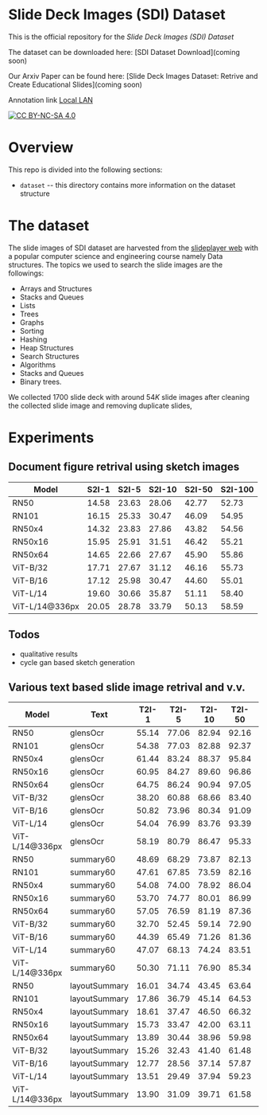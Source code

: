 # Slide Deck Images (SDI) Dataset

This is the official repository for the *Slide Deck Images (SDI) Dataset* 

The dataset can be downloaded here:
[SDI Dataset Download](coming soon)

Our Arxiv Paper can be found here: 
[Slide Deck Images Dataset: Retrive and Create Educational Slides](coming soon)


Annotation link [Local LAN](http://10.2.16.142:8000)

 [![CC BY-NC-SA 4.0][cc-by-nc-sa-shield]][cc-by-nc-sa]
 
[cc-by-nc-sa]: http://creativecommons.org/licenses/by-nc-sa/4.0/
[cc-by-nc-sa-image]: https://licensebuttons.net/l/by-nc-sa/4.0/88x31.png
[cc-by-nc-sa-shield]: https://img.shields.io/badge/License-CC%20BY--NC--SA%204.0-lightgrey.svg

# Overview

This repo is divided into the following sections:

* `dataset` -- this directory contains more information on the dataset structure 

# The dataset
The slide images of SDI dataset are harvested from the [slideplayer web](https://slideplayer.com/) with a popular computer science and  engineering course namely Data structures. The topics we used to search the slide images are the followings: 
* Arrays and Structures
* Stacks and Queues
* Lists
* Trees
* Graphs
* Sorting
* Hashing
* Heap Structures
* Search Structures
* Algorithms
* Stacks and Queues
* Binary trees.
 
 We collected $1700$ slide deck with around $54K$ slide images after cleaning the collected slide image and removing duplicate slides,

# Experiments
## Document figure retrival using sketch images

| Model | S2I-1 | S2I-5 | S2I-10 |S2I-50 |S2I-100 | 
| --- |  --- | --- |--- | --- | --- |
| RN50 |14.58 | 23.63 | 28.06 | 42.77 |52.73 |
| RN101 |16.15 | 25.33 | 30.47 | 46.09 |54.95 |
| RN50x4 |14.32 | 23.83 | 27.86 | 43.82 |54.56 |
| RN50x16 |15.95 | 25.91 | 31.51 | 46.42 |55.21 |
| RN50x64 |14.65 | 22.66 | 27.67 | 45.90 |55.86 |
| ViT-B/32 |17.71 | 27.67 | 31.12 | 46.16 |55.73 |
| ViT-B/16 |17.12 | 25.98 | 30.47 | 44.60 |55.01 |
| ViT-L/14 |19.60 | 30.66 | 35.87 | 51.11 |58.40 |
| ViT-L/14@336px |20.05 | 28.78 | 33.79 | 50.13 |58.59 |

## Todos
* qualitative results
* cycle gan based sketch generation

## Various text based slide image retrival and v.v. 

| Model | Text |T2I-1 | T2I-5 | T2I-10 |T2I-50 |T2I-100 | I2T-1 | I2T-5 | I2T-10 |I2T-50 |I2T-100 | 
| --- | --- | --- | --- |--- | --- | --- | --- | --- | --- | --- | --- |
| RN50 | glensOcr |55.14 | 77.06 | 82.94 | 92.16 |94.82 |57.14 | 77.61 | 82.72 |91.09 |93.59 |
| RN101 | glensOcr |54.38 | 77.03 | 82.88 | 92.37 |95.04 |52.63 | 73.76 | 79.79 |89.09 |91.90 |
| RN50x4 | glensOcr |61.44 | 83.24 | 88.37 | 95.84 |97.84 |60.75 | 80.90 | 85.40 |93.01 |95.02 |
| RN50x16 | glensOcr |60.95 | 84.27 | 89.60 | 96.86 |98.56 |60.56 | 82.51 | 87.53 |94.77 |96.47 |
| RN50x64 | glensOcr |64.75 | 86.24 | 90.94 | 97.05 |98.56 |58.43 | 80.50 | 86.03 |93.76 |96.01 |
| ViT-B/32 | glensOcr |38.20 | 60.88 | 68.66 | 83.40 |88.25 |38.64 | 61.39 | 69.05 |82.56 |87.12 |
| ViT-B/16 | glensOcr |50.82 | 73.96 | 80.34 | 91.09 |94.32 |48.30 | 70.62 | 77.18 |88.30 |91.65 |
| ViT-L/14 | glensOcr |54.04 | 76.99 | 83.76 | 93.39 |96.11 |46.22 | 69.75 | 76.73 |88.28 |92.08 |
| ViT-L/14@336px | glensOcr |58.19 | 80.79 | 86.47 | 95.33 |97.65 |49.67 | 73.78 | 80.28 |90.86 |94.08 |
| RN50 | summary60 |48.69 | 68.29 | 73.87 | 82.13 |84.86 |50.01 | 68.08 | 72.46 |80.04 |82.34 |
| RN101 | summary60 |47.61 | 67.85 | 73.59 | 82.16 |84.91 |45.36 | 64.36 | 69.59 |78.10 |80.96 |
| RN50x4 | summary60 |54.08 | 74.00 | 78.92 | 86.04 |87.82 |53.21 | 70.76 | 75.40 |82.47 |84.06 |
| RN50x16 | summary60 |53.70 | 74.77 | 80.01 | 86.99 |88.83 |52.39 | 72.44 | 77.62 |84.08 |85.64 |
| RN50x64 | summary60 |57.05 | 76.59 | 81.19 | 87.36 |89.01 |50.73 | 70.95 | 75.91 |83.39 |85.28 |
| ViT-B/32 | summary60 |32.70 | 52.45 | 59.14 | 72.90 |77.31 |33.19 | 52.89 | 59.62 |71.88 |75.69 |
| ViT-B/16 | summary60 |44.39 | 65.49 | 71.26 | 81.36 |84.30 |42.32 | 61.55 | 67.69 |77.76 |80.58 |
| ViT-L/14 | summary60 |47.07 | 68.13 | 74.24 | 83.51 |86.07 |41.20 | 61.17 | 67.23 |77.68 |81.18 |
| ViT-L/14@336px | summary60 |50.30 | 71.11 | 76.90 | 85.34 |87.74 |43.57 | 63.93 | 70.23 |80.26 |83.15 |
| RN50 | layoutSummary |16.01 | 34.74 | 43.45 | 63.64 |70.79 |20.77 | 40.47 | 49.18 |66.98 |73.44 |
| RN101 | layoutSummary |17.86 | 36.79 | 45.14 | 64.53 |71.67 |20.42 | 39.76 | 48.37 |66.66 |72.80 |
| RN50x4 | layoutSummary |18.61 | 37.47 | 46.50 | 66.32 |73.25 |18.14 | 36.13 | 44.72 |64.13 |70.99 |
| RN50x16 | layoutSummary |15.73 | 33.47 | 42.00 | 63.11 |71.12 |17.05 | 34.11 | 42.48 |61.99 |69.58 |
| RN50x64 | layoutSummary |13.89 | 30.44 | 38.96 | 59.98 |68.29 |15.05 | 30.68 | 38.49 |57.50 |64.83 |
| ViT-B/32 | layoutSummary |15.26 | 32.43 | 41.40 | 61.48 |68.46 |19.39 | 37.87 | 46.39 |65.12 |71.41 |
| ViT-B/16 | layoutSummary |12.77 | 28.56 | 37.14 | 57.87 |66.44 |14.94 | 31.56 | 39.80 |60.37 |67.97 |
| ViT-L/14 | layoutSummary |13.51 | 29.49 | 37.94 | 59.23 |67.93 |14.06 | 28.63 | 36.89 |56.28 |64.20 |
| ViT-L/14@336px | layoutSummary |13.90 | 31.09 | 39.71 | 61.58 |70.04 |14.61 | 30.34 | 38.24 |57.35 |65.24 |

